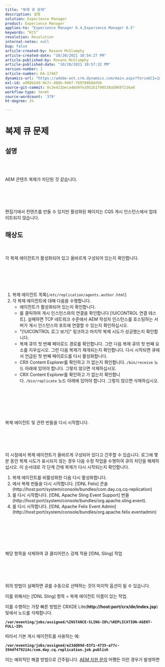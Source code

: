 ```yaml
---
title: "복제 큐 문제"
description: 설명
solution: Experience Manager
product: Experience Manager
applies-to: "Experience Manager 6.4,Experience Manager 6.5"
keywords: “KCS”
resolution: Resolution
internal-notes: null
bug: false
article-created-by: Roxann McGlumphy
article-created-date: "10/20/2021 10:54:27 PM"
article-published-by: Roxann McGlumphy
article-published-date: "10/20/2021 10:57:32 PM"
version-number: 1
article-number: KA-17467
dynamics-url: "https://adobe-ent.crm.dynamics.com/main.aspx?forceUCI=1&pagetype=entityrecord&etn=knowledgearticle&id=a8df06aa-f831-ec11-b6e5-000d3a5ba97a"
exl-id: a908b24d-9e7c-488b-946f-769708b8dd5b
source-git-commit: 0c3e421beca46d9fe1952b1f98538a50697216a0
workflow-type: tm+mt
source-wordcount: '379'
ht-degree: 2%

---
```


# 복제 큐 문제

## 설명

<br><br><br>AEM 콘텐츠 복제가 차단된 것 같습니다.<br><br><br><br><br><br>
편집기에서 컨텐츠를 만들 수 있지만 활성화된 페이지는 CQ5 게시 인스턴스에서 업데이트되지 않습니다.


## 해상도

<br><br>각 복제 에이전트가 활성화되어 있고 올바르게 구성되어 있는지 확인합니다.<br><br><br><br> <br><br>
1. 복제 에이전트 목록(`/etc/replication/agents.author.html`)
2. 각 복제 에이전트에 대해 다음을 수행합니다.
   - 에이전트가 활성화되어 있는지 확인합니다.
   - 를 클릭하여 게시 인스턴스와의 연결을 확인합니다 [!UICONTROL 연결 테스트]. 실패하면 TCP 네트워크 수준에서 AEM 작성자 인스턴스를 호스팅하는 서버가 게시 인스턴스의 포트에 연결할 수 있는지 확인하십시오.
   - &quot;[!UICONTROL 로그 보기]&quot; 링크하고 마지막 복제 시도가 성공했는지 확인합니다.
   - 복제 큐의 첫 번째 페이로드 경로를 확인합니다. 그런 다음 복제 큐의 첫 번째 요소를 지우십시오. 그런 다음 복제가 재개되는지 확인합니다. 다시 시작되면 큐에서 언급된 첫 번째 페이로드를 다시 활성화합니다.
   - CRX Content Explorer를 확인하고 가 없는지 확인합니다. `/bin/receive` 노드 아래에 있어야 합니다. 그렇지 않으면 삭제하십시오.
   - CRX Content Explorer를 확인하고 가 없는지 확인합니다. `/bin/replicate` 노드 아래에 있어야 합니다. 그렇지 않으면 삭제하십시오.

<br><br><br><br> <br><br>복제 에이전트 및 관련 번들을 다시 시작합니다.<br><br><br><br> <br><br>
이 시점에서 복제 에이전트가 올바르게 구성되어 있다고 간주할 수 있습니다. 로그에 몇 분 동안 복제 시도가 표시되지 않는 경우 다음 수정 작업을 수행하여 큐의 차단을 해제하십시오. 이 순서대로 각 단계 간에 복제가 다시 시작되는지 확인합니다.

1. 복제 에이전트를 비활성화한 다음 다시 활성화합니다.
2. 에서 복제 번들을 다시 시작합니다. [!DNL Felix] 콘솔(http://host:port/system/console/bundles/com.day.cq.cq-replication)
3. 를 다시 시작합니다. [!DNL Apache Sling Event Support] 번들 (http://host:port/system/console/bundles/org.apache.sling.event).
4. 를 다시 시작합니다. [!DNL Apache Felix Event Admin] (http://host:port/system/console/bundles/org.apache.felix.eventadmin)

<br><br><br><br> <br><br>해당 항목을 삭제하여 큐 클리어런스 강제 적용 [!DNL Sling] 작업<br><br><br><br> <br><br>
위의 방법이 실패하면 큐를 수동으로 선택하는 것이 마지막 옵션이 될 수 있습니다.

이를 위해서는 [!DNL Sling] 항목 = 복제 에이전트 이름이 있는 작업.

이를 수행하는 가장 빠른 방법은 CRXDE Lite(<b>http://host:port/crx/de/index.jsp</b>) 및에서 노드를 삭제합니다.

<b>`/var/eventing/jobs/assigned/%INSTANCE-SLING-ID%/%REPLICATION-AGENT-FULL-ID%`</b>

따라서 기본 게시 에이전트를 사용하는 예:

<b>`/var/eventing/jobs/assigned/e23dd09d-83f1-4735-a77c-394df479214c/com.day.cq.replication.job.publish`</b>

이는 예외적인 해결 방법으로 간주됩니다. [AEM 지원 문의](https://helpx.adobe.com/kr/marketing-cloud/contact-support.html) 어쨌든 이런 경우가 발생하면
